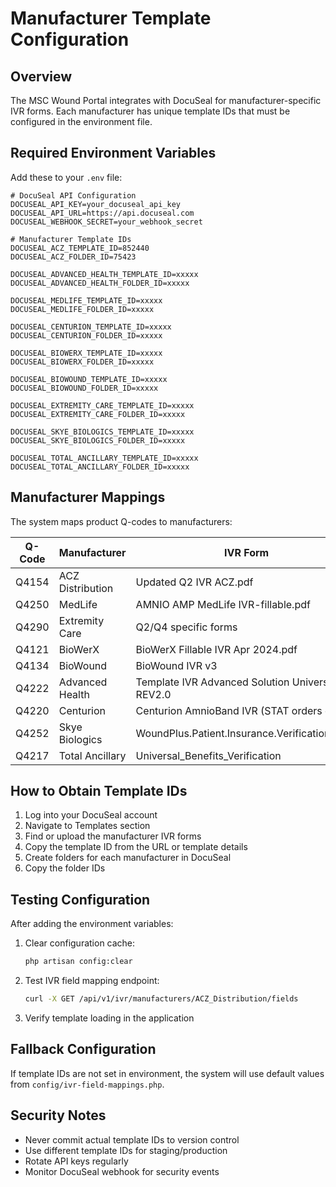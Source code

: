 # Manufacturer Template Configuration

## Overview

The MSC Wound Portal integrates with DocuSeal for manufacturer-specific IVR forms. Each manufacturer has unique template IDs that must be configured in the environment file.

## Required Environment Variables

Add these to your `.env` file:

```env
# DocuSeal API Configuration
DOCUSEAL_API_KEY=your_docuseal_api_key
DOCUSEAL_API_URL=https://api.docuseal.com
DOCUSEAL_WEBHOOK_SECRET=your_webhook_secret

# Manufacturer Template IDs
DOCUSEAL_ACZ_TEMPLATE_ID=852440
DOCUSEAL_ACZ_FOLDER_ID=75423

DOCUSEAL_ADVANCED_HEALTH_TEMPLATE_ID=xxxxx
DOCUSEAL_ADVANCED_HEALTH_FOLDER_ID=xxxxx

DOCUSEAL_MEDLIFE_TEMPLATE_ID=xxxxx
DOCUSEAL_MEDLIFE_FOLDER_ID=xxxxx

DOCUSEAL_CENTURION_TEMPLATE_ID=xxxxx
DOCUSEAL_CENTURION_FOLDER_ID=xxxxx

DOCUSEAL_BIOWERX_TEMPLATE_ID=xxxxx
DOCUSEAL_BIOWERX_FOLDER_ID=xxxxx

DOCUSEAL_BIOWOUND_TEMPLATE_ID=xxxxx
DOCUSEAL_BIOWOUND_FOLDER_ID=xxxxx

DOCUSEAL_EXTREMITY_CARE_TEMPLATE_ID=xxxxx
DOCUSEAL_EXTREMITY_CARE_FOLDER_ID=xxxxx

DOCUSEAL_SKYE_BIOLOGICS_TEMPLATE_ID=xxxxx
DOCUSEAL_SKYE_BIOLOGICS_FOLDER_ID=xxxxx

DOCUSEAL_TOTAL_ANCILLARY_TEMPLATE_ID=xxxxx
DOCUSEAL_TOTAL_ANCILLARY_FOLDER_ID=xxxxx
```

## Manufacturer Mappings

The system maps product Q-codes to manufacturers:

| Q-Code | Manufacturer | IVR Form |
|--------|--------------|----------|
| Q4154 | ACZ Distribution | Updated Q2 IVR ACZ.pdf |
| Q4250 | MedLife | AMNIO AMP MedLife IVR-fillable.pdf |
| Q4290 | Extremity Care | Q2/Q4 specific forms |
| Q4121 | BioWerX | BioWerX Fillable IVR Apr 2024.pdf |
| Q4134 | BioWound | BioWound IVR v3 |
| Q4222 | Advanced Health | Template IVR Advanced Solution Universal REV2.0 |
| Q4220 | Centurion | Centurion AmnioBand IVR (STAT orders only) |
| Q4252 | Skye Biologics | WoundPlus.Patient.Insurance.Verification.Form |
| Q4217 | Total Ancillary | Universal_Benefits_Verification |

## How to Obtain Template IDs

1. Log into your DocuSeal account
2. Navigate to Templates section
3. Find or upload the manufacturer IVR forms
4. Copy the template ID from the URL or template details
5. Create folders for each manufacturer in DocuSeal
6. Copy the folder IDs

## Testing Configuration

After adding the environment variables:

1. Clear configuration cache:
   ```bash
   php artisan config:clear
   ```

2. Test IVR field mapping endpoint:
   ```bash
   curl -X GET /api/v1/ivr/manufacturers/ACZ_Distribution/fields
   ```

3. Verify template loading in the application

## Fallback Configuration

If template IDs are not set in environment, the system will use default values from `config/ivr-field-mappings.php`.

## Security Notes

- Never commit actual template IDs to version control
- Use different template IDs for staging/production
- Rotate API keys regularly
- Monitor DocuSeal webhook for security events